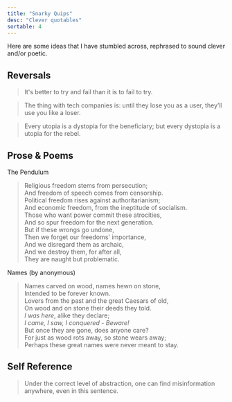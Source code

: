 ```yaml
---
title: "Snarky Quips"
desc: "Clever quotables"
sortable: 4
---
```


Here are some ideas that I have stumbled across, rephrased to sound clever and/or poetic.

## Reversals

>It's better to try and fail than it is to fail to try.

>The thing with tech companies is: until they lose you as a user, they’ll use you like a loser.

>Every utopia is a dystopia for the beneficiary; but every dystopia is a utopia for the rebel.

## Prose & Poems

The Pendulum  
>Religious freedom stems from persecution;  
>And freedom of speech comes from censorship.  
>Political freedom rises against authoritarianism;  
>And economic freedom, from the ineptitude of socialism.  
>Those who want power commit these atrocities,  
>And so spur freedom for the next generation.  
>But if these wrongs go undone,  
>Then we forget our freedoms' importance,  
>And we disregard them as archaic,  
>And we destroy them, for after all,  
>They are naught but problematic.  

Names (by anonymous)  
>Names carved on wood, names hewn on stone,  
>Intended to be forever known.  
>Lovers from the past and the great Caesars of old,  
>On wood and on stone their deeds they told.  
>_I was here_, alike they declare;  
>_I came, I saw, I conquered - Beware!_  
>But once they are gone, does anyone care?  
>For just as wood rots away, so stone wears away;  
>Perhaps these great names were never meant to stay.  

## Self Reference

>Under the correct level of abstraction, one can find misinformation anywhere, even in this sentence.

